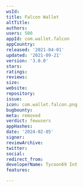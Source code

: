```yaml
---
wsId: 
title: Falcon Wallet
altTitle: 
authors: 
users: 500
appId: com.wallet.falcon
appCountry: 
released: '2021-04-01'
updated: '2021-09-21'
version: '3.0.0'
stars: 
ratings: 
reviews: 
size: 
website: 
repository: 
issue: 
icon: com.wallet.falcon.png
bugbounty: 
meta: removed
verdict: fewusers
appHashes: 
date: '2024-02-05'
signer: 
reviewArchive: 
twitter: 
social: 
redirect_from: 
developerName: Tycoon69 Int
features: 

---
```



